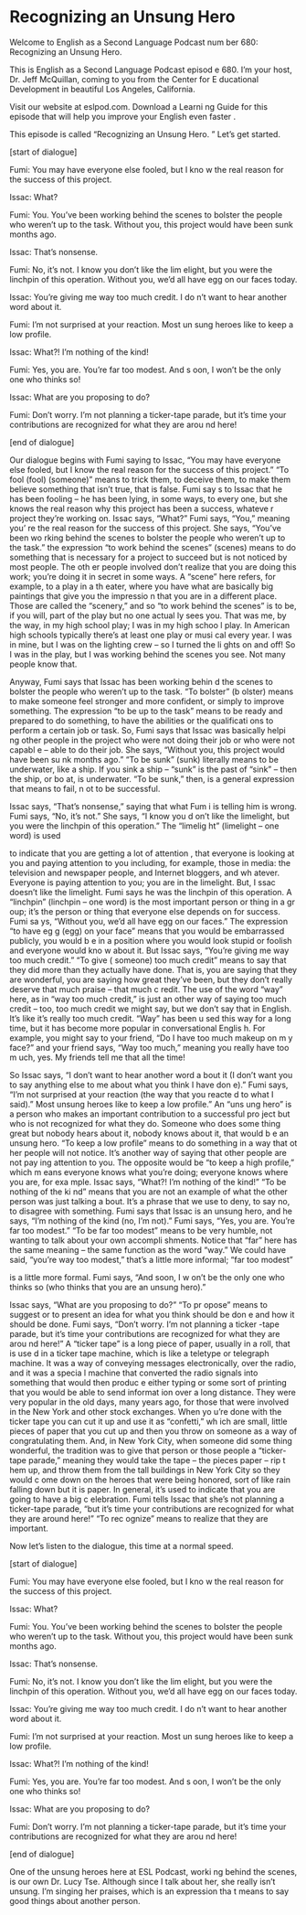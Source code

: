 # Recognizing an Unsung Hero

Welcome to English as a Second Language Podcast num ber 680: Recognizing an Unsung Hero.

This is English as a Second Language Podcast episod e 680.  I’m your host, Dr. Jeff McQuillan, coming to you from the Center for E ducational Development in beautiful Los Angeles, California.

Visit our website at eslpod.com.  Download a Learni ng Guide for this episode that will help you improve your English even faster .

This episode is called “Recognizing an Unsung Hero. ”  Let’s get started.

[start of dialogue]

Fumi:  You may have everyone else fooled, but I kno w the real reason for the success of this project.

Issac:  What?

Fumi:  You.  You’ve been working behind the scenes to bolster the people who weren’t up to the task.  Without you, this project would have been sunk months ago.

Issac:  That’s nonsense.

Fumi:  No, it’s not.  I know you don’t like the lim elight, but you were the linchpin of this operation.  Without you, we’d all have egg on our faces today.

Issac:  You’re giving me way too much credit.  I do n’t want to hear another word about it.

Fumi:  I’m not surprised at your reaction.  Most un sung heroes like to keep a low profile.

Issac:  What?!  I’m nothing of the kind!

Fumi:  Yes, you are.  You’re far too modest.  And s oon, I won’t be the only one who thinks so!

Issac:  What are you proposing to do?

 Fumi:  Don’t worry.  I’m not planning a ticker-tape  parade, but it’s time your contributions are recognized for what they are arou nd here!

[end of dialogue]

Our dialogue begins with Fumi saying to Issac, “You  may have everyone else fooled, but I know the real reason for the success of this project.”  “To fool (fool) (someone)” means to trick them, to deceive them, to  make them believe something that isn’t true, that is false.  Fumi say s to Issac that he has been fooling – he has been lying, in some ways, to every one, but she knows the real reason why this project has been a success, whateve r project they’re working on. Issac says, “What?”  Fumi says, “You,” meaning you’ re the real reason for the success of this project.  She says, “You’ve been wo rking behind the scenes to bolster the people who weren’t up to the task.”  the expression “to work behind the scenes” (scenes) means to do something that is necessary for a project to succeed but is not noticed by most people.  The oth er people involved don’t realize that you are doing this work; you’re doing it in secret in some ways.  A “scene” here refers, for example, to a play in a th eater, where you have what are basically big paintings that give you the impressio n that you are in a different place.  Those are called the “scenery,” and so “to work behind the scenes” is to be, if you will, part of the play but no one actual ly sees you.  That was me, by the way, in my high school play; I was in my high schoo l play.  In American high schools typically there’s at least one play or musi cal every year.  I was in mine, but I was on the lighting crew – so I turned the li ghts on and off!  So I was in the play, but I was working behind the scenes you see.  Not many people know that.

Anyway, Fumi says that Issac has been working behin d the scenes to bolster the people who weren’t up to the task.  “To bolster” (b olster) means to make someone feel stronger and more confident, or simply  to improve something.  The expression “to be up to the task” means to be ready  and prepared to do something, to have the abilities or the qualificati ons to perform a certain job or task.  So, Fumi says that Issac was basically helpi ng other people in the project who were not doing their job or who were not capabl e – able to do their job.  She says, “Without you, this project would have been su nk months ago.”  “To be sunk” (sunk) literally means to be underwater, like  a ship.  If you sink a ship – “sunk” is the past of “sink” – then the ship, or bo at, is underwater.  “To be sunk,” then, is a general expression that means to fail, n ot to be successful.

Issac says, “That’s nonsense,” saying that what Fum i is telling him is wrong. Fumi says, “No, it’s not.”  She says, “I know you d on’t like the limelight, but you were the linchpin of this operation.”  The “limelig ht” (limelight – one word) is used

to indicate that you are getting a lot of attention , that everyone is looking at you and paying attention to you including, for example,  those in media: the television and newspaper people, and Internet bloggers, and wh atever.  Everyone is paying attention to you; you are in the limelight.  But, I ssac doesn’t like the limelight. Fumi says he was the linchpin of this operation.  A  “linchpin” (linchpin – one word) is the most important person or thing in a gr oup; it’s the person or thing that everyone else depends on for success.  Fumi sa ys, “Without you, we’d all have egg on our faces.”  The expression “to have eg g (egg) on your face” means that you would be embarrassed publicly, you would b e in a position where you would look stupid or foolish and everyone would kno w about it.  But Issac says, “You’re giving me way too much credit.”  “To give ( someone) too much credit” means to say that they did more than they actually have done.  That is, you are saying that they are wonderful, you are saying how great they’ve been, but they don’t really deserve that much praise – that much c redit.  The use of the word “way” here, as in “way too much credit,” is just an other way of saying too much credit – too, too much credit we might say, but we don’t say that in English.  It’s like it’s really too much credit.  “Way” has been u sed this way for a long time, but it has become more popular in conversational Englis h.  For example, you might say to your friend, “Do I have too much makeup on m y face?” and your friend says, “Way too much,” meaning you really have too m uch, yes.  My friends tell me that all the time!

So Issac says, “I don’t want to hear another word a bout it (I don’t want you to say anything else to me about what you think I have don e).”  Fumi says, “I’m not surprised at your reaction (the way that you reacte d to what I said).”  Most unsung heroes like to keep a low profile.”  An “uns ung hero” is a person who makes an important contribution to a successful pro ject but who is not recognized for what they do.  Someone who does some thing great but nobody hears about it, nobody knows about it, that would b e an unsung hero.  “To keep a low profile” means to do something in a way that ot her people will not notice.  It’s another way of saying that other people are not pay ing attention to you.  The opposite would be “to keep a high profile,” which m eans everyone knows what you’re doing; everyone knows where you are, for exa mple.  Issac says, “What?! I’m nothing of the kind!”  “To be nothing of the ki nd” means that you are not an example of what the other person was just talking a bout.  It’s a phrase that we use to deny, to say no, to disagree with something.   Fumi says that Issac is an unsung hero, and he says, “I’m nothing of the kind (no, I’m not).”  Fumi says, “Yes, you are.  You’re far too modest.”  “To be far  too modest” means to be very humble, not wanting to talk about your own accompli shments.  Notice that “far” here has the same meaning – the same function as the word “way.”  We could have said, “you’re way too modest,” that’s a little  more informal; “far too modest”

is a little more formal.  Fumi says, “And soon, I w on’t be the only one who thinks so (who thinks that you are an unsung hero).”

Issac says, “What are you proposing to do?”  “To pr opose” means to suggest or to present an idea for what you think should be don e and how it should be done. Fumi says, “Don’t worry.  I’m not planning a ticker -tape parade, but it’s time your contributions are recognized for what they are arou nd here!”  A “ticker tape” is a long piece of paper, usually in a roll, that is use d in a ticker tape machine, which is like a teletype or telegraph machine.  It was a way of conveying messages electronically, over the radio, and it was a specia l machine that converted the radio signals into something that would then produc e either typing or some sort of printing that you would be able to send informat ion over a long distance.  They were very popular in the old days, many years ago, for those that were involved in the New York and other stock exchanges.  When yo u’re done with the ticker tape you can cut it up and use it as “confetti,” wh ich are small, little pieces of paper that you cut up and then you throw on someone  as a way of congratulating them.  And, in New York City, when someone did some thing wonderful, the tradition was to give that person or those people a  “ticker-tape parade,” meaning they would take the tape – the pieces paper – rip t hem up, and throw them from the tall buildings in New York City so they would c ome down on the heroes that were being honored, sort of like rain falling down but it is paper.  In general, it’s used to indicate that you are going to have a big c elebration.  Fumi tells Issac that she’s not planning a ticker-tape parade, “but it’s time your contributions are recognized for what they are around here!”  “To rec ognize” means to realize that they are important.

Now let’s listen to the dialogue, this time at a normal speed.

[start of dialogue]

Fumi:  You may have everyone else fooled, but I kno w the real reason for the success of this project.

Issac:  What?

Fumi:  You.  You’ve been working behind the scenes to bolster the people who weren’t up to the task.  Without you, this project would have been sunk months ago.

Issac:  That’s nonsense.

Fumi:  No, it’s not.  I know you don’t like the lim elight, but you were the linchpin of this operation.  Without you, we’d all have egg on our faces today.

Issac:  You’re giving me way too much credit.  I do n’t want to hear another word about it.

Fumi:  I’m not surprised at your reaction.  Most un sung heroes like to keep a low profile.

Issac:  What?!  I’m nothing of the kind!

Fumi:  Yes, you are.  You’re far too modest.  And s oon, I won’t be the only one who thinks so!

Issac:  What are you proposing to do?

Fumi:  Don’t worry.  I’m not planning a ticker-tape  parade, but it’s time your contributions are recognized for what they are arou nd here!

[end of dialogue]

One of the unsung heroes here at ESL Podcast, worki ng behind the scenes, is our own Dr. Lucy Tse.  Although since I talk about her, she really isn’t unsung. I’m singing her praises, which is an expression tha t means to say good things about another person.





